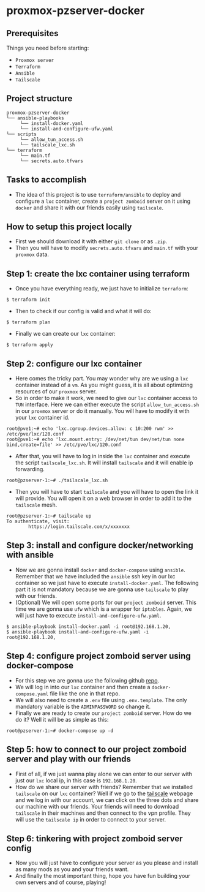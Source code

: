 # proxmox-pzserver-docker

## Prerequisites
Things you need before starting:
* `Proxmox server`
* `Terraform`
* `Ansible`
* `Tailscale`

## Project structure
```
proxmox-pzserver-docker
└── ansible-playbooks
     └── install-docker.yaml
     └── install-and-configure-ufw.yaml
└── scripts
     └── allow_tun_access.sh
     └── tailscale_lxc.sh
└── terraform
     └── main.tf
     └── secrets.auto.tfvars
```
## Tasks to accomplish
- The idea of this project is to use `terraform/ansible` to deploy and configure a `lxc` container, create a `project zomboid` server on it using `docker` and share it with our friends easily using `tailscale`.

## How to setup this project locally
- First we should download it with either `git clone` or as `.zip`.
- Then you will have to modify `secrets.auto.tfvars` and `main.tf` with your `proxmox` data. 

## Step 1: create the lxc container using terraform
- Once you have everything ready, we just have to initialize `terraform`:
````
$ terraform init
````
- Then to check if our config is valid and what it will do:
````
$ terraform plan
````
- Finally we can create our `lxc` container:
````
$ terraform apply
````

## Step 2: configure our lxc container
- Here comes the tricky part. You may wonder why are we using a `lxc` container instead of a `vm`. As you might guess, it is all about optimizing resources of our `proxmox` server. 
- So in order to make it work, we need to give our `lxc` container access to `TUN` interface. Here we can either execute the script `allow_tun_access.sh` in our `proxmox` server or do it manually. You will have to modify it with your `lxc` container id.
````
root@pve1:~# echo 'lxc.cgroup.devices.allow: c 10:200 rwm' >> /etc/pve/lxc/120.conf
root@pve1:~# echo 'lxc.mount.entry: /dev/net/tun dev/net/tun none bind,create=file' >> /etc/pve/lxc/120.conf
````
- After that, you will have to log in inside the `lxc` container and execute the script `tailscale_lxc.sh`. It will install `tailscale` and it will enable ip forwarding.
````
root@pzserver-1:~# ./tailscale_lxc.sh
````
- Then you will have to start `tailscale` and you will have to open the link it will provide. You will open it on a web browser in order to add it to the `tailscale` mesh.
````
root@pzserver-1:~# tailscale up
To authenticate, visit:
        https://login.tailscale.com/x/xxxxxxx
````

## Step 3: install and configure docker/networking with ansible
- Now we are gonna install `docker` and `docker-compose` using `ansible`. Remember that we have included the `ansible` ssh key in our lxc container so we just have to execute `install-docker.yaml`. The following part it is not mandatory because we are gonna use `tailscale` to play with our friends.
- (Optional) We will open some ports for our `project zomboid` server. This time we are gonna use `ufw` which is a wrapper for `iptables`. Again, we will just have to execute `install-and-configure-ufw.yaml`.
````
$ ansible-playbook install-docker.yaml -i root@192.168.1.20,
$ ansible-playbook install-and-configure-ufw.yaml -i root@192.168.1.20,
````

## Step 4: configure project zomboid server using docker-compose
- For this step we are gonna use the following github [repo](https://github.com/Danixu/project-zomboid-server-docker).
- We will log in into our `lxc` container and then create a `docker-compose.yaml` file like the one in that repo.
- We will also need to create a `.env` file using `.env.template`. The only mandatory variable is the `ADMINPASSWORD` so change it.
- Finally we are ready to create our `project zomboid` server. How do we do it? Well it will be as simple as this:
````
root@pzserver-1:~# docker-compose up -d
````

## Step 5: how to connect to our project zomboid server and play with our friends
- First of all, if we just wanna play alone we can enter to our server with just our `lxc` local ip, in this case is `192.168.1.20`.
- How do we share our server with friends? Remember that we installed `tailscale` on our `lxc` container? Well if we go to the [tailscale](https://login.tailscale.com/admin/machines) webpage and we log in with our account, we can click on the three dots and share our machine with our friends. Your friends will need to download `tailscale` in their machines and then connect to the vpn profile. They will use the `tailscale ip` in order to connect to your server.

## Step 6: tinkering with project zomboid server config
- Now you will just have to configure your server as you please and install as many mods as you and your friends want.
- And finally the most important thing, hope you have fun building your own servers and of course, playing!